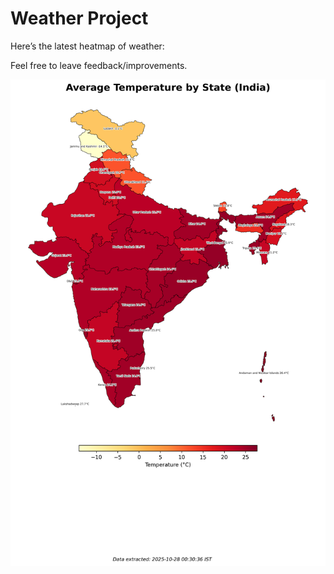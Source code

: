 # Weather Project

Here’s the latest heatmap of weather:

Feel free to leave feedback/improvements.

![India Heatmap](docs/assets/india_heatmap.png?v=FFC156)
